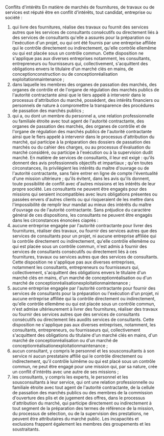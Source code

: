 Conflits d'intérêts
En matière de marchés de fournitures, de travaux ou de services est
réputé être en conflit d'intérêts, tout candidat, entreprise ou société
:
1.  qui livre des fournitures, réalise des travaux ou fournit des
services autres que les services de consultants consécutifs ou
directement liés à des services de consultants qu'elle a assurés
pour la préparation ou l'exécution d'un projet, ou qui ont été
fournis par une entreprise affiliée qui le contrôle directement ou
indirectement, qu'elle contrôle ellemême ou qui est placée sous un
contrôle commun. Cette disposition ne s'applique pas aux diverses
entreprises notamment, les consultants, entrepreneurs ou
fournisseurs qui, collectivement, s'acquittent des obligations
envers le titulaire d'un marché clés en mains, de
conceptionconstruction ou de conceptionréalisation
exploitationmaintenance ;
2.  dans laquelle les membres des organes de passation des marchés, des
organes de contrôle et de l'organe de régulation des marchés
publics de l'autorité contractante ainsi que le tiers appelé à
intervenir dans le processus d'attribution du marché, possèdent, des
intérêts financiers ou personnels de nature à compromettre la
transparence des procédures de passation des marchés publics ;
3.  qui a, ou dont un membre du personnel a, une relation
professionnelle ou familiale étroite avec tout agent de l'autorité
contractante, des organes de passation des marchés, des organes de
contrôle et de l'organe de régulation des marchés publics de
l'autorité contractante ainsi que le fiers appelé à intervenir dans
le processus d'attribution du marché, qui participe à la
préparation des dossiers de passation des marchés ou du cahier des
charges, ou au processus d'évaluation du marché considéré, ou
participe à l'exécution ou à la supervision dudit marché.
En matière de services de consultants, il leur est exigé :
qu'ils donnent des avis professionnels objectifs et impartiaux ;
qu'en toutes circonstances, ils privilégient les intérêts du maître
d'ouvrage ou de l'autorité contractante, sans faire entrer en ligne
de compte l'éventualité d'une mission ultérieure ;
qu'ils évitent, dans les avis qu'ils donnent, toute possibilité de
conflit avec d'autres missions et les intérêts de leur propre
société.
Les consultants ne peuvent être engagés pour des missions qui seraient
incompatibles avec leurs obligations présentes ou passées envers
d'autres clients ou qui risqueraient de les mettre dans
l'impossibilité de remplir leur mandat au mieux des intérêts du maître
d'ouvrage ou de l'autorité contractante.
Sans préjudice du caractère général de ces dispositions, les consultants
ne peuvent être engagés dans les circonstances énoncées ciaprès :
1.  aucune entreprise engagée par l'autorité contractante pour livrer
des fournitures, réaliser des travaux, ou fournir des services
autres que des services de consultants pour un projet, ni aucune
entreprise affiliée qui la contrôle directement ou indirectement,
qu'elle contrôle ellemême ou qui est placée sous un contrôle
commun, n'est admis à fournir des services de consultants
consécutifs ou directement liés à ces fournitures, travaux ou
services autres que des services de consultants. Cette disposition
ne s'applique pas aux diverses entreprises, notamment les
consultants, entrepreneurs ou fournisseurs qui, collectivement,
s'acquittent des obligations envers le titulaire d'un marché clés
en mains, d'un marché de conceptionréalisation ou d'un marché de
conceptionréalisationexploitationmaintenance ;
2.  aucune entreprise engagée par l'autorité contractante pour fournir
des services de consultants pour la préparation ou l'exécution
d'un projet, ni aucune entreprise affiliée qui la contrôle
directement ou indirectement, qu'elle contrôle ellemême ou qui est
placée sous un contrôle commun, n'est admise ultérieurement à
livrer des fournitures, réaliser des travaux ou fournir des services
autres que des services de consultants consécutifs ou directement
liés auxdits services de consultants. Cette disposition ne
s'applique pas aux diverses entreprises, notamment, les
consultants, entrepreneurs, ou fournisseurs qui, collectivement
s'acquittent des obligations du titulaire d'un marché clés en
mains, d'un marché de conceptionréalisation ou d'un marché de
conceptionréalisationexploitationmaintenance ;
3.  aucun consultant, y compris le personnel et les sousconsultants à
son service ni aucun prestataire affilié qui le contrôle directement
ou indirectement, qu'il contrôle luimême ou qui est placé sous un
contrôle commun, ne peut être engagé pour une mission qui, par sa
nature, crée un conflit d'intérêts avec une autre de ses missions ;
4.  les consultants, y compris les experts, le personnel et les
sousconsultants à leur service, qui ont une relation
professionnelle ou familiale étroite avec tout agent de l'autorité
contractante, de la cellule de passation des marchés publics ou des
membres de la commission d'ouverture des plis et de jugement des
offres, dans le processus d'attribution du marché, qui participe
directement ou indirectement à tout segment de la préparation des
termes de référence de la mission, du processus de sélection, ou de
la supervision des prestations, ne peuvent être attributaires du
marché public.
Les incapacités et exclusions frappent également les membres des
groupements et les soustraitants.
